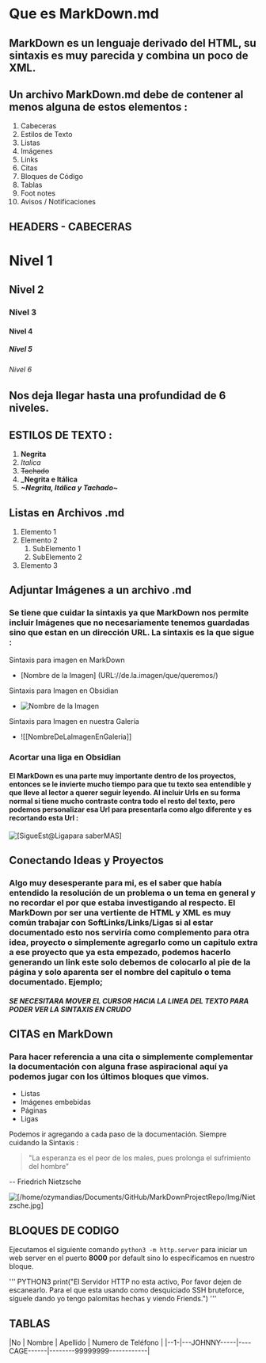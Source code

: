 # Que es MarkDown.md

## MarkDown es un lenguaje derivado del HTML, su sintaxis es muy parecida y combina un poco de XML.

## Un archivo MarkDown.md debe de contener al menos alguna de estos elementos :

1. Cabeceras
2. Estilos de Texto
3. Listas
4. Imágenes
5. Links
6. Citas
7. Bloques de Código
8. Tablas
9. Foot notes
10. Avisos / Notificaciones

## HEADERS - CABECERAS

# Nivel 1
## Nivel 2
### Nivel 3
#### Nivel 4
##### Nivel 5
###### Nivel 6

## Nos deja llegar hasta una profundidad de 6 niveles.

## ESTILOS DE TEXTO :
1. **Negrita**
2. _Italica_
3. ~~Tachado~~
4. **_Negrita e Itálica**
5. **_~Negrita, Itálica y Tachado~_**

## Listas en Archivos .md
1. Elemento 1
2. Elemento 2
	1. SubElemento 1
	2. SubElemento 2
3. Elemento 3

## Adjuntar Imágenes a un archivo .md

### Se tiene que cuidar la sintaxis ya que MarkDown nos permite incluir Imágenes que no necesariamente tenemos guardadas sino que estan en un dirección URL. La sintaxis es la que sigue :

Sintaxis para imagen en MarkDown
* [Nombre de la Imagen] (URL://de.la.imagen/que/queremos/)

Sintaxis para Imagen en Obsidian
+ ![Nombre de la Imagen](https://estono.esla.imagen)

Sintaxis para Imagen en nuestra Galería
* ![[NombreDeLaImagenEnGaleria]]

### Acortar una liga en Obsidian

#### El MarkDown es una parte muy importante dentro de los proyectos, entonces se le invierte mucho tiempo para que tu texto sea entendible y que lleve al lector a querer seguir leyendo. Al incluir Urls en su forma normal si tiene mucho contraste contra todo el resto del texto, pero podemos personalizar esa Url para presentarla como algo diferente y es recortando esta Url :

![[SigueEst@Ligapara saberMAS]](https://google.com/)

## Conectando Ideas y Proyectos

### Algo muy desesperante para mi, es el saber que había entendido la resolución de un problema o un tema en general y no recordar el por que estaba investigando al respecto. El MarkDown por ser una vertiente de HTML y XML es muy común trabajar con SoftLinks/Links/Ligas si al estar documentado esto nos serviría como complemento para otra idea, proyecto o simplemente agregarlo como un capitulo extra a ese proyecto que ya esta empezado, podemos hacerlo generando un link este solo debemos de colocarlo al pie de la página y solo aparenta ser el nombre del capitulo o tema documentado. Ejemplo;

##### SE NECESITARA MOVER EL CURSOR HACIA LA LINEA DEL TEXTO PARA PODER VER LA SINTAXIS EN CRUDO

## CITAS en MarkDown

### Para hacer referencia a una cita o simplemente complementar la documentación con alguna frase aspiracional aquí ya podemos jugar con los últimos bloques que vimos.
* Listas
* Imágenes embebidas
* Páginas
* Ligas

Podemos ir agregando a cada paso de la documentación. Siempre cuidando la Sintaxis :

> "La esperanza es el peor de los males, pues prolonga el sufrimiento del hombre"
>
-- Friedrich Nietzsche


![[/home/ozymandias/Documents/GitHub/MarkDownProjectRepo/Img/Nietzsche.jpg]](https://upload.wikimedia.org/wikipedia/commons/thumb/1/1b/Nietzsche187a.jpg/220px-Nietzsche187a.jpg)

## BLOQUES DE CODIGO
Ejecutamos el siguiente comando `python3 -m http.server` para iniciar un web server en el puerto **8000** por default sino lo especificamos en nuestro bloque.


''' PYTHON3
print("El Servidor HTTP no esta activo, Por favor dejen de escanearlo. Para el que esta usando como desquiciado SSH bruteforce, síguele dando yo tengo palomitas hechas y viendo Friends.")
'''

## TABLAS
|No | Nombre |	Apellido	| Numero de Teléfono |
|--1-|---JOHNNY-----|----CAGE------|--------99999999------------|








